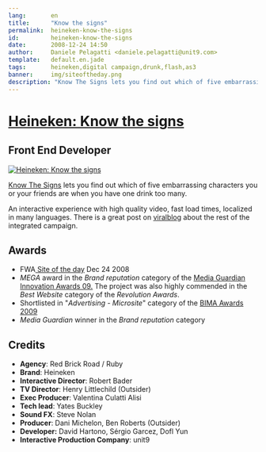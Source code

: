 ```yaml
---
lang:       en
title:      "Know the signs"
permalink:  heineken-know-the-signs
id:         heineken-know-the-signs
date:       2008-12-24 14:50
author:     Daniele Pelagatti <daniele.pelagatti@unit9.com>
template:   default.en.jade
tags:       heineken,digital campaign,drunk,flash,as3
banner:     img/siteoftheday.png
description: "Know The Signs lets you find out which of five embarrassing characters you or your friends are when you have one drink too many."
---
```


# [Heineken: Know the signs](http://www.unit9.com/project/know-the-signs) #
## Front End Developer ##

[![](#{base}img/know_the_signs_1.jpg "Heineken: Know the signs")](http://www.unit9.com/project/know-the-signs) 

[Know The Signs](http://www.knowthesigns.com) lets you find out which of five embarrassing characters you or your friends are when you have one drink too many. 

An interactive experience with high quality video, fast load times, localized in many languages. There is a great post on [viralblog](http://www.viralblog.com/widgets-apps/heineken-launches-responsibility-campaign/#more-893) about the rest of the integrated campaign.

## Awards ##

  * FWA[ Site of the day](http://www.thefwa.com/site/know-the-signs/) Dec 24 2008
  * _MEGA_ award in the _Brand reputation_ category of the [Media Guardian Innovation Awards 09.](http://megas.guardianprofessional.co.uk/) The project was also highly commended in the _Best Website_ category of the _Revolution Awards_.
  * Shortlisted in "_Advertising - Microsite_" category of the [BIMA Awards 2009](http://www.bimaawards.com/shortlist/#advertising5)
  * _Media Guardian_ winner in the _Brand reputation_ category

## Credits ##

 * **Agency**: Red Brick Road / Ruby 
 * **Brand**: Heineken 
 * **Interactive Director**: Robert Bader 
 * **TV Director**: Henry Littlechild (Outsider) 
 * **Exec Producer**: Valentina Culatti Alisi 
 * **Tech lead**: Yates Buckley 
 * **Sound FX**: Steve Nolan 
 * **Producer**: Dani Michelon, Ben Roberts (Outsider) 
 * **Developer:** David Hartono, Sérgio Garcez, Dofl Yun 
 * **Interactive Production Company**: unit9

